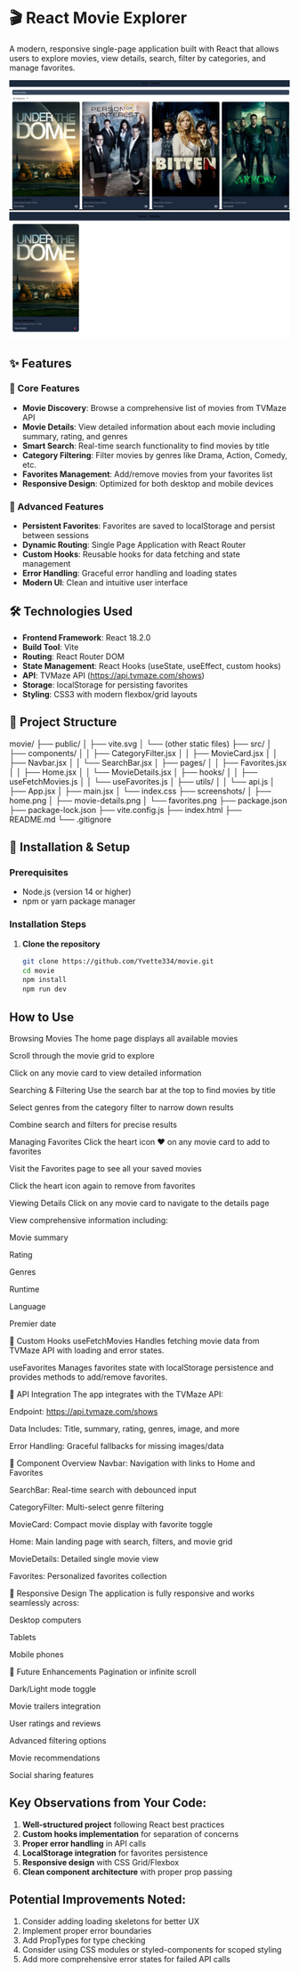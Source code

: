 # 🎬 React Movie Explorer

A modern, responsive single-page application built with React that allows users to explore movies, view details, search, filter by categories, and manage favorites.

![React](https://github.com/Yvette334/movie/blob/7c9571a4cf463e0378557eba369c404b45b7d7c6/Screenshot%202025-10-21%20221536.png)
![Vite](https://github.com/Yvette334/movie/blob/7c9571a4cf463e0378557eba369c404b45b7d7c6/Screenshot%202025-10-21%20221628.png)

## ✨ Features

### 🎯 Core Features
- **Movie Discovery**: Browse a comprehensive list of movies from TVMaze API
- **Movie Details**: View detailed information about each movie including summary, rating, and genres
- **Smart Search**: Real-time search functionality to find movies by title
- **Category Filtering**: Filter movies by genres like Drama, Action, Comedy, etc.
- **Favorites Management**: Add/remove movies from your favorites list
- **Responsive Design**: Optimized for both desktop and mobile devices

### 🚀 Advanced Features
- **Persistent Favorites**: Favorites are saved to localStorage and persist between sessions
- **Dynamic Routing**: Single Page Application with React Router
- **Custom Hooks**: Reusable hooks for data fetching and state management
- **Error Handling**: Graceful error handling and loading states
- **Modern UI**: Clean and intuitive user interface

## 🛠 Technologies Used

- **Frontend Framework**: React 18.2.0
- **Build Tool**: Vite
- **Routing**: React Router DOM
- **State Management**: React Hooks (useState, useEffect, custom hooks)
- **API**: TVMaze API (https://api.tvmaze.com/shows)
- **Storage**: localStorage for persisting favorites
- **Styling**: CSS3 with modern flexbox/grid layouts

## 📁 Project Structure
movie/
├── public/
│ ├── vite.svg
│ └── (other static files)
├── src/
│ ├── components/
│ │ ├── CategoryFilter.jsx
│ │ ├── MovieCard.jsx
│ │ ├── Navbar.jsx
│ │ └── SearchBar.jsx
│ ├── pages/
│ │ ├── Favorites.jsx
│ │ ├── Home.jsx
│ │ └── MovieDetails.jsx
│ ├── hooks/
│ │ ├── useFetchMovies.js
│ │ └── useFavorites.js
│ ├── utils/
│ │ └── api.js
│ ├── App.jsx
│ ├── main.jsx
│ └── index.css
├── screenshots/
│ ├── home.png
│ ├── movie-details.png
│ └── favorites.png
├── package.json
├── package-lock.json
├── vite.config.js
├── index.html
├── README.md
└── .gitignore

## 🚀 Installation & Setup

### Prerequisites
- Node.js (version 14 or higher)
- npm or yarn package manager

### Installation Steps

1. **Clone the repository**
   ```bash
   git clone https://github.com/Yvette334/movie.git
   cd movie 
   npm install
   npm run dev
   ```
## How to Use
Browsing Movies
The home page displays all available movies

Scroll through the movie grid to explore

Click on any movie card to view detailed information

Searching & Filtering
Use the search bar at the top to find movies by title

Select genres from the category filter to narrow down results

Combine search and filters for precise results

Managing Favorites
Click the heart icon ♥ on any movie card to add to favorites

Visit the Favorites page to see all your saved movies

Click the heart icon again to remove from favorites

Viewing Details
Click on any movie card to navigate to the details page

View comprehensive information including:

Movie summary

Rating

Genres

Runtime

Language

Premier date

🔧 Custom Hooks
useFetchMovies
Handles fetching movie data from TVMaze API with loading and error states.

useFavorites
Manages favorites state with localStorage persistence and provides methods to add/remove favorites.

🌟 API Integration
The app integrates with the TVMaze API:

Endpoint: https://api.tvmaze.com/shows

Data Includes: Title, summary, rating, genres, image, and more

Error Handling: Graceful fallbacks for missing images/data

🎨 Component Overview
Navbar: Navigation with links to Home and Favorites

SearchBar: Real-time search with debounced input

CategoryFilter: Multi-select genre filtering

MovieCard: Compact movie display with favorite toggle

Home: Main landing page with search, filters, and movie grid

MovieDetails: Detailed single movie view

Favorites: Personalized favorites collection

📱 Responsive Design
The application is fully responsive and works seamlessly across:

Desktop computers

Tablets

Mobile phones

🔮 Future Enhancements
Pagination or infinite scroll

Dark/Light mode toggle

Movie trailers integration

User ratings and reviews

Advanced filtering options

Movie recommendations

Social sharing features

## Key Observations from Your Code:

1. **Well-structured project** following React best practices
2. **Custom hooks implementation** for separation of concerns
3. **Proper error handling** in API calls
4. **LocalStorage integration** for favorites persistence
5. **Responsive design** with CSS Grid/Flexbox
6. **Clean component architecture** with proper prop passing

## Potential Improvements Noted:

1. Consider adding loading skeletons for better UX
2. Implement proper error boundaries
3. Add PropTypes for type checking
4. Consider using CSS modules or styled-components for scoped styling
5. Add more comprehensive error states for failed API calls
